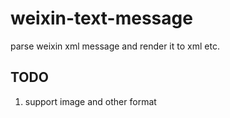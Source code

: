 # weixin-text-message
parse weixin xml message and render it to xml etc.

## TODO
1. support image and other format
